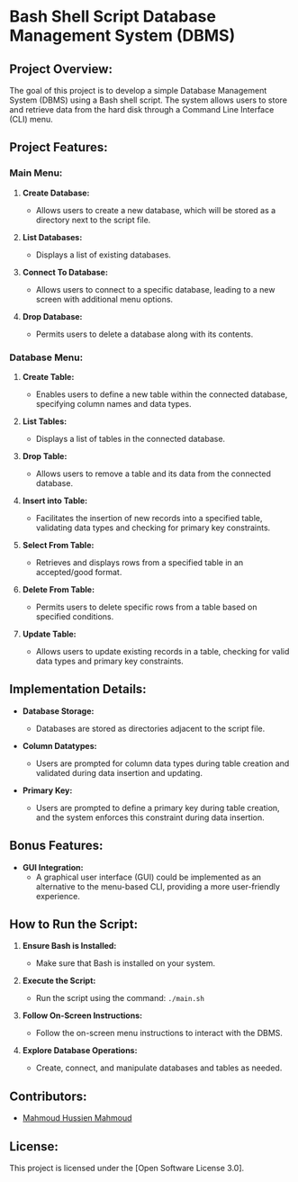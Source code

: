 # Bash Shell Script Database Management System (DBMS)

## Project Overview:

The goal of this project is to develop a simple Database Management System (DBMS) using a Bash shell script. The system allows users to store and retrieve data from the hard disk through a Command Line Interface (CLI) menu.

## Project Features:

### Main Menu:

1. **Create Database:**
   - Allows users to create a new database, which will be stored as a directory next to the script file.

2. **List Databases:**
   - Displays a list of existing databases.

3. **Connect To Database:**
   - Allows users to connect to a specific database, leading to a new screen with additional menu options.

4. **Drop Database:**
   - Permits users to delete a database along with its contents.

### Database Menu:

1. **Create Table:**
   - Enables users to define a new table within the connected database, specifying column names and data types.

2. **List Tables:**
   - Displays a list of tables in the connected database.

3. **Drop Table:**
   - Allows users to remove a table and its data from the connected database.

4. **Insert into Table:**
   - Facilitates the insertion of new records into a specified table, validating data types and checking for primary key constraints.

5. **Select From Table:**
   - Retrieves and displays rows from a specified table in an accepted/good format.

6. **Delete From Table:**
   - Permits users to delete specific rows from a table based on specified conditions.

7. **Update Table:**
   - Allows users to update existing records in a table, checking for valid data types and primary key constraints.

## Implementation Details:

- **Database Storage:**
  - Databases are stored as directories adjacent to the script file.

- **Column Datatypes:**
  - Users are prompted for column data types during table creation and validated during data insertion and updating.

- **Primary Key:**
  - Users are prompted to define a primary key during table creation, and the system enforces this constraint during data insertion.

## Bonus Features:

- **GUI Integration:**
  - A graphical user interface (GUI) could be implemented as an alternative to the menu-based CLI, providing a more user-friendly experience.

## How to Run the Script:

1. **Ensure Bash is Installed:**
   - Make sure that Bash is installed on your system.

2. **Execute the Script:**
   - Run the script using the command: `./main.sh`

3. **Follow On-Screen Instructions:**
   - Follow the on-screen menu instructions to interact with the DBMS.

4. **Explore Database Operations:**
   - Create, connect, and manipulate databases and tables as needed.

## Contributors:

- [Mahmoud Hussien Mahmoud](https://www.github.com/mahmudhmh)

## License:

This project is licensed under the [Open Software License 3.0].
